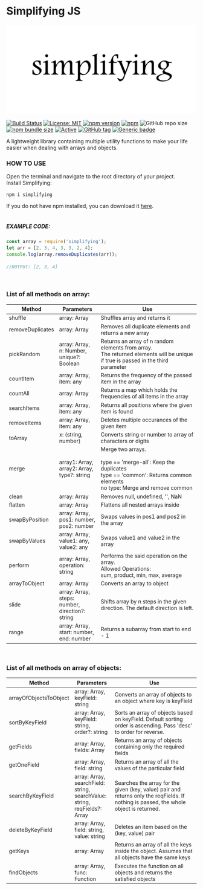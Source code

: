 # Simplifying JS

![Image of simplifying](https://github.com/das-jishu/simplifying/blob/master/images/simplifying.png?raw=true)
 
 [![Build Status](https://travis-ci.org/das-jishu/simplifying.svg?branch=master)](https://travis-ci.org/github/das-jishu/simplifying)
 [![License: MIT](https://img.shields.io/badge/License-MIT-yellow.svg)](https://opensource.org/licenses/MIT "MIT License")
 [![npm version](http://img.shields.io/npm/v/simplifying.svg?style=flat)](https://npmjs.org/package/simplifying "View this project on npm")
 [![npm](https://img.shields.io/npm/dt/simplifying)](https://npmjs.org/package/simplifying "View project on npm")
 ![GitHub repo size](https://img.shields.io/github/repo-size/das-jishu/simplifying)
 [![npm bundle size](https://img.shields.io/bundlephobia/min/simplifying)](https://npmjs.org/package/simplifying "View project on npm")
 [![Active](http://img.shields.io/badge/Status-Active-green.svg)](https://github.com/das-jishu/simplifying)
 [![GitHub tag](https://img.shields.io/github/tag/das-jishu/simplifying.svg)](https://GitHub.com/das-jishu/simplifying/tags/)
 [![Generic badge](https://img.shields.io/badge/lang-typescript-yellow.svg)](https://www.typescriptlang.org/)
 
A lightweight library containing multiple utility functions to make your life easier when dealing with arrays and objects.

### HOW TO USE

Open the terminal and navigate to the root directory of your project.<br/>
Install Simplifying:<br/>
```
npm i simplifying
```
If you do not have npm installed, you can download it [here](https://www.npmjs.com/get-npm).<br/><br/>
##### EXAMPLE CODE:

```javascript
const array = require('simplifying');
let arr = [2, 3, 4, 3, 3, 2, 4];
console.log(array.removeDuplicates(arr));

//OUTPUT: [2, 3, 4]
```
<br />

### List of all methods on array: <br/>


Method | Parameters | Use
------------ | ------------- | --------------
shuffle | array: Array | Shuffles array and returns it
removeDuplicates | array: Array | Removes all duplicate elements and returns a new array
pickRandom | array: Array,<br/> n: Number,<br/> unique?: Boolean | Returns an array of n random elements from array.<br/>The returned elements will be unique if true is passed in the third parameter
countItem | array: Array,<br/> item: any | Returns the frequency of the passed item in the array
countAll | array: Array | Returns a map which holds the frequencies of all items in the array
searchItems | array: Array,<br /> item: any | Returns all positions where the given item is found
removeItems | array: Array,<br /> item: any | Deletes multiple occurances of the given item
toArray | x: (string, number) | Converts string or number to array of characters or digits
merge | array1: Array,<br /> array2: Array, <br /> type?: string | Merge two arrays.<br /><br />type == 'merge-all': Keep the duplicates<br/>type == 'common': Returns common elements<br />no type: Merge and remove common
clean | array: Array | Removes null, undefined, '', NaN
flatten | array: Array | Flattens all nested arrays inside
swapByPosition | array: Array,<br />pos1: number,<br />pos2: number | Swaps values in pos1 and pos2 in the array
swapByValues | array: Array,<br /> value1: any,<br /> value2: any | Swaps value1 and value2 in the array
perform | array: Array,<br /> operation: string | Performs the said operation on the array.<br />Allowed Operations:<br />sum, product, min, max, average
arrayToObject | array: Array | Converts an array to object
slide | array: Array,<br /> steps: number,<br /> direction?: string | Shifts array by n steps in the given direction. The default direction is left.
range | array: Array,<br /> start: number,<br /> end: number | Returns a subarray from start to end - 1

<br />

### List of all methods on array of objects: <br />

Method | Parameters | Use
------------ | ------------- | --------------
arrayOfObjectsToObject | array: Array,<br /> keyField: string | Converts an array of objects to an object where key is keyField
sortByKeyField | array: Array,<br /> keyField: string,<br /> order?: string | Sorts an array of objects based on keyField. Default sorting order is ascending. Pass 'desc' to order for reverse.
getFields | array: Array,<br /> fields: Array | Returns an array of objects containing only the required fields
getOneField | array: Array,<br /> field: string | Returns an array of all the values of the particular field
searchByKeyField | array: Array,<br /> searchField: string,<br /> searchValue: string,<br /> reqFields?: Array | Searches the array for the given (key, value) pair and returns only the reqFields. If nothing is passed, the whole object is returned.
deleteByKeyField | array: Array,<br /> field: string,<br /> value: string | Deletes an item based on the (key, value) pair
getKeys | array: Array | Returns an array of all the keys inside the object. Assumes that all objects have the same keys
findObjects | array: Array,<br /> func: Function | Executes the function on all objects and returns the satisfied objects
